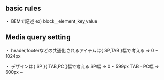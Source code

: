 ## basic rules
・ BEMで記述
   ex) block__element_key_value

## Media query setting
・ header,footerなどの共通化されるアイテムは{ SP,TAB }幅で考える
   => 0 ~ 1024px

・ デザインは{ SP }{ TAB,PC }幅で考える
   SP幅     => 0 ~ 599px
   TAB・PC幅 => 600px ~ 